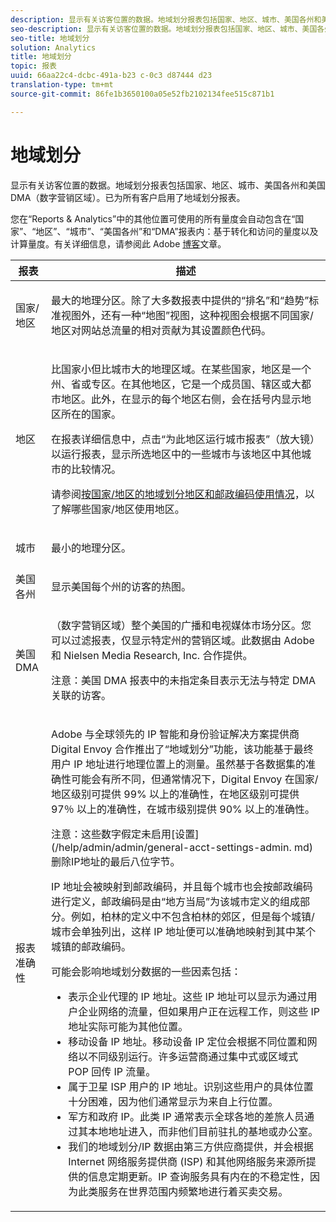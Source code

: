 ```yaml
---
description: 显示有关访客位置的数据。地域划分报表包括国家、地区、城市、美国各州和美国 DMA（数字营销区域）。已为所有客户启用了地域划分报表。
seo-description: 显示有关访客位置的数据。地域划分报表包括国家、地区、城市、美国各州和美国 DMA（数字营销区域）。已为所有客户启用了地域划分报表。
seo-title: 地域划分
solution: Analytics
title: 地域划分
topic: 报表
uuid: 66aa22c4-dcbc-491a-b23 c-0c3 d87444 d23
translation-type: tm+mt
source-git-commit: 86fe1b3650100a05e52fb2102134fee515c871b1

---
```



# 地域划分

显示有关访客位置的数据。地域划分报表包括国家、地区、城市、美国各州和美国 DMA（数字营销区域）。已为所有客户启用了地域划分报表。

您在“Reports &amp; Analytics”中的其他位置可使用的所有量度会自动包含在“国家”、“地区”、“城市”、“美国各州”和“DMA”报表内：基于转化和访问的量度以及计算量度。有关详细信息，请参阅此 Adobe [博客](https://blogs.adobe.com/digitalmarketing/analytics/introducing-new-metrics-in-geosegmentation-and-more/)文章。

<table id="table_566CFFC82E1149D8BAFE6641627FCF1F"> 
 <thead> 
  <tr> 
   <th colname="col1" class="entry"> 报表 </th> 
   <th colname="col2" class="entry"> 描述 </th> 
  </tr> 
 </thead>
 <tbody> 
  <tr> 
   <td colname="col1"> 国家/地区 </td> 
   <td colname="col2"> <p> 最大的地理分区。除了大多数报表中提供的“排名”和“趋势”标准视图外，还有一种“地图”视图，这种视图会根据不同国家/地区对网站总流量的相对贡献为其设置颜色代码。 </p> </td> 
  </tr> 
  <tr> 
   <td colname="col1"> 地区 </td> 
   <td colname="col2"> <p> 比国家小但比城市大的地理区域。在某些国家，地区是一个州、省或专区。在其他地区，它是一个成员国、辖区或大都市地区。此外，在显示的每个地区右侧，会在括号内显示地区所在的国家。 </p> <p>在报表详细信息中，点击“为此地区运行城市报表”（放大镜）以运行报表，显示所选地区中的一些城市与该地区中其他城市的比较情况。 </p> <p>请参阅<a href="../../../components/c-variables/dimensionslist/reports-geosegmentation-reference.md#concept_F7D998B418544B39ACD8838B48B732F1" format="dita" scope="local">按国家/地区的地域划分地区和邮政编码使用情况</a>，以了解哪些国家/地区使用地区。 </p> </td> 
  </tr> 
  <tr> 
   <td colname="col1"> 城市 </td> 
   <td colname="col2"> <p> 最小的地理分区。 </p> </td> 
  </tr> 
  <tr> 
   <td colname="col1"> 美国各州 </td> 
   <td colname="col2"> <p> 显示美国每个州的访客的热图。 </p> </td> 
  </tr> 
  <tr> 
   <td colname="col1"> 美国 DMA </td> 
   <td colname="col2"> <p> （数字营销区域）整个美国的广播和电视媒体市场分区。您可以过滤报表，仅显示特定州的营销区域。此数据由 Adobe 和 Nielsen Media Research, Inc. 合作提供。 </p> <p>注意：美国 DMA 报表中的未指定条目表示无法与特定 DMA 关联的访客。 </p> </td> 
  </tr> 
  <tr> 
   <td colname="col1"> 报表准确性 </td> 
   <td colname="col2"> <p>Adobe 与全球领先的 IP 智能和身份验证解决方案提供商 Digital Envoy 合作推出了“地域划分”功能，该功能基于最终用户 IP 地址进行地理位置上的测量。虽然基于各数据集的准确性可能会有所不同，但通常情况下，Digital Envoy 在国家/地区级别可提供 99% 以上的准确性，在地区级别可提供 97％ 以上的准确性，在城市级别提供 90% 以上的准确性。 </p> <p>注意：这些数字假定未启用[设置](/help/admin/admin/general-acct-settings-admin. md)删除IP地址的最后八位字节。 </p> <p>IP 地址会被映射到邮政编码，并且每个城市也会按邮政编码进行定义，邮政编码是由“地方当局”为该城市定义的组成部分。例如，柏林的定义中不包含柏林的郊区，但是每个城镇/城市会单独列出，这样 IP 地址便可以准确地映射到其中某个城镇的邮政编码。 </p> <p>可能会影响地域划分数据的一些因素包括： </p> 
    <ul id="ul_1B05024AD5174232A8DB8145753FB09B"> 
     <li id="li_C3A21E7C1186490EB9A236634DB45E7F">表示企业代理的 IP 地址。这些 IP 地址可以显示为通过用户企业网络的流量，但如果用户正在远程工作，则这些 IP 地址实际可能为其他位置。 </li> 
     <li id="li_56FC36B3598C420F9246D4E8772822A7">移动设备 IP 地址。移动设备 IP 定位会根据不同位置和网络以不同级别运行。许多运营商通过集中式或区域式 POP 回传 IP 流量。 </li> 
     <li id="li_C1EED854AE584489BCBC2A7AA20B8EF1">属于卫星 ISP 用户的 IP 地址。识别这些用户的具体位置十分困难，因为他们通常显示为来自上行位置。 </li> 
     <li id="li_A735756F39554DF19E05D251CA614F02">军方和政府 IP。此类 IP 通常表示全球各地的差旅人员通过其本地地址进入，而非他们目前驻扎的基地或办公室。 </li> 
     <li id="li_ACFF1B8094684173B8325A44304CA32B">我们的地域划分/IP 数据由第三方供应商提供，并会根据 Internet 网络服务提供商 (ISP) 和其他网络服务来源所提供的信息定期更新。IP 查询服务具有内在的不稳定性，因为此类服务在世界范围内频繁地进行着买卖交易。 </li> 
    </ul> </td> 
  </tr> 
 </tbody> 
</table>

